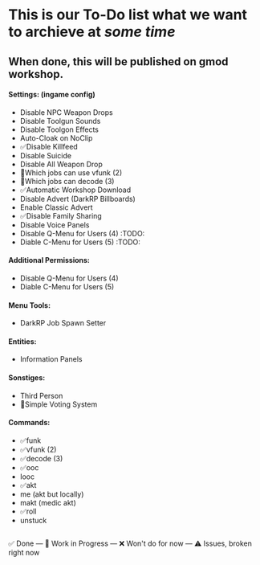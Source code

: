 # This is our To-Do list what we want to archieve at *some time*

## When done, this will be published on gmod workshop.

#### Settings: (ingame config)
- Disable NPC Weapon Drops
- Disable Toolgun Sounds
- Disable Toolgon Effects
- Auto-Cloak on NoClip
- ✅Disable Killfeed
- Disable Suicide
- Disable All Weapon Drop
- 🔄Which jobs can use vfunk (2)
- 🔄Which jobs can decode (3)
- ✅Automatic Workshop Download
- Disable Advert (DarkRP Billboards)
- Enable Classic Advert
- ✅Disable Family Sharing
- Disable Voice Panels
- Disable Q-Menu for Users (4) :TODO:
- Diable C-Menu for Users (5)  :TODO:

#### Additional Permissions:
- Disable Q-Menu for Users (4)
- Diable C-Menu for Users (5)

#### Menu Tools:
- DarkRP Job Spawn Setter

#### Entities:
- Information Panels

#### Sonstiges:
- Third Person
- 🔄Simple Voting System

#### Commands:
- ✅funk
- ✅vfunk (2)
- ✅decode (3)
- ✅ooc
- looc
- ✅akt
- me (akt but locally)
- makt (medic akt)
- ✅roll
- unstuck


##
✅ Done —
🔄 Work in Progress —
❌ Won't do for now —
⚠️ Issues, broken right now
